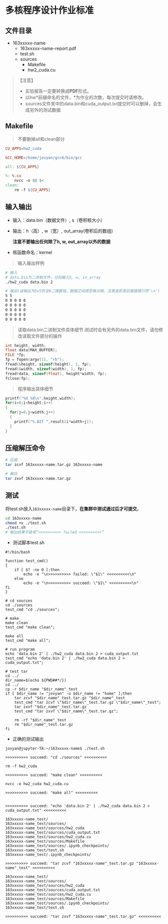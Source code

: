# 多核程序设计作业标准



## 文件目录

- 163xxxxx-name
  - 163xxxxx-name-report.pdf
  - test.sh
  - sources
    - Makefile
    - hw2_cuda.cu

> 【注意】
>
> - 实验报告一定要转换成**PDF**形式。
> - 以hw\*前缀命名的文件，\*为作业的次数，每次提交时请修改。
> - sources文件夹中的data.bin和cuda_output.txt提交时可以删掉，会生成另外的测试数据



## Makefile

> 不要删掉all和clean部分

```makefile
CU_APPS=hw2_cuda

GCC_HOME=/home/jovyan/gcc6/bin/gcc

all: ${CU_APPS}

%: %.cu
	nvcc -o $@ $<
clean:
	rm -f ${CU_APPS}
```



## 输入输出

- 输入：data.bin（数据文件）, s（卷积核大小）

- 输出：h（高）, w（宽）, out_array(卷积后的数组)

  **注意不要输出任何除了h, w, out_array以外的数据**

- 核函数命名：kernel

> 输入输出样例

```bash
# 输入
# data.bin为二进制文件，分别输入h, w, in_array
./hw2_cuda data.bin 2

# 输出(设输出为5x5的全0二维数组，数据之间用空格分隔，注意高和宽后面接换行符'\n')
5 5
0 0 0 0 0
0 0 0 0 0
0 0 0 0 0
0 0 0 0 0
0 0 0 0 0
```



> 读取data.bin二进制文件具体细节
> 测试时会有另外的data.bin文件，请勿修改读取文件部分的操作

```c
int height, width;
float data[MAX_BUFFER];
FILE *fp;
fp = fopen(argv[1], "rb");
fread(&height, sizeof(height), 1, fp);
fread(&width, sizeof(width), 1, fp);
fread(data, sizeof(float), height*width, fp);
fclose(fp);
```



> 程序输出具体细节

```c
printf("%d %d\n",height,width);
for(i=0;i<height;i++)
{
  for(j=0;j<width;j++)
  {
    printf("%.02f ",result[i*width+j]);
  }
}
```





## 压缩解压命令

```bash
# 压缩
tar zcvf 163xxxxx-name.tar.gz 163xxxxx-name

# 解压
tar zxvf 163xxxxx-name.tar.gz
```



## 测试

将test.sh放入<code>163xxxxx-name</code>目录下，**在集群中测试通过后才可提交**。

```bash
cd 163xxxxx-name
chmod +x ./test.sh
./test.sh
# 输出结果不能有“>>>>>>>>>> failed <<<<<<<<<<”
```



- 测试脚本test.sh

```shell
#!/bin/bash

function test_cmd()
{
    if [ $? -ne 0 ];then
        echo -e "\n>>>>>>>>>> failed: \"$1\" <<<<<<<<<<\n"
    else
        echo -e "\n>>>>>>>>>> succeed: \"$1\" <<<<<<<<<<\n"
fi
}

# cd sources
cd ./sources
test_cmd "cd ./sources";

# make
make clean
test_cmd "make clean";

make all
test_cmd "make all";

# run program
echo 'data.bin 2' | ./hw2_cuda data.bin 2 > cuda_output.txt
test_cmd "echo 'data.bin 2' | ./hw2_cuda data.bin 2 > cuda_output.txt";

# test tar
cd ../
dir_name=$(echo ${PWD##*/})
cd ../
cp -r $dir_name "$dir_name"_test
if [ $dir_name != "jovyan" -o $dir_name != "home" ];then
    tar zcvf "$dir_name"_test.tar.gz "$dir_name"_test
    test_cmd "tar zcvf \"$dir_name\"_test.tar.gz \"$dir_name\"_test";
    tar zxvf "$dir_name"_test.tar.gz
    test_cmd "tar zxvf \"$dir_name\"_test.tar.gz";
    
    rm -rf "$dir_name"_test
    rm "$dir_name"_test.tar.gz
fi
```



- 正确的测试输出

```
jovyan@jupyter-TA:~/163xxxxx-name$ ./test.sh

>>>>>>>>>> succeed: "cd ./sources" <<<<<<<<<<

rm -f hw2_cuda

>>>>>>>>>> succeed: "make clean" <<<<<<<<<<

nvcc -o hw2_cuda hw2_cuda.cu

>>>>>>>>>> succeed: "make all" <<<<<<<<<<


>>>>>>>>>> succeed: "echo 'data.bin 2' | ./hw2_cuda data.bin 2 > cuda_output.txt" <<<<<<<<<<

163xxxxx-name_test/
163xxxxx-name_test/sources/
163xxxxx-name_test/sources/hw2_cuda
163xxxxx-name_test/sources/cuda_output.txt
163xxxxx-name_test/sources/hw2_cuda.cu
163xxxxx-name_test/sources/Makefile
163xxxxx-name_test/sources/.ipynb_checkpoints/
163xxxxx-name_test/test.sh
163xxxxx-name_test/.ipynb_checkpoints/

>>>>>>>>>> succeed: "tar zcvf "163xxxxx-name"_test.tar.gz "163xxxxx-name"_test" <<<<<<<<<<

163xxxxx-name_test/
163xxxxx-name_test/sources/
163xxxxx-name_test/sources/hw2_cuda
163xxxxx-name_test/sources/cuda_output.txt
163xxxxx-name_test/sources/hw2_cuda.cu
163xxxxx-name_test/sources/Makefile
163xxxxx-name_test/sources/.ipynb_checkpoints/
163xxxxx-name_test/test.sh

>>>>>>>>>> succeed: "tar zxvf "163xxxxx-name"_test.tar.gz" <<<<<<<<<<
```

